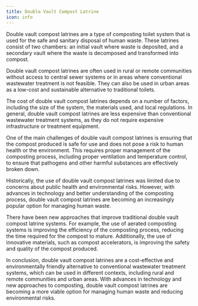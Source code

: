```yaml
---
title: Double Vault Compost Latrine
icon: info
---
```


Double vault compost latrines are a type of composting toilet system that is used for the safe and sanitary disposal of human waste. These latrines consist of two chambers: an initial vault where waste is deposited, and a secondary vault where the waste is decomposed and transformed into compost.

Double vault compost latrines are often used in rural or remote communities without access to central sewer systems or in areas where conventional wastewater treatment is not feasible. They can also be used in urban areas as a low-cost and sustainable alternative to traditional toilets.

The cost of double vault compost latrines depends on a number of factors, including the size of the system, the materials used, and local regulations. In general, double vault compost latrines are less expensive than conventional wastewater treatment systems, as they do not require expensive infrastructure or treatment equipment.

One of the main challenges of double vault compost latrines is ensuring that the compost produced is safe for use and does not pose a risk to human health or the environment. This requires proper management of the composting process, including proper ventilation and temperature control, to ensure that pathogens and other harmful substances are effectively broken down.

Historically, the use of double vault compost latrines was limited due to concerns about public health and environmental risks. However, with advances in technology and better understanding of the composting process, double vault compost latrines are becoming an increasingly popular option for managing human waste.

There have been new approaches that improve traditional double vault compost latrine systems. For example, the use of aerated composting systems is improving the efficiency of the composting process, reducing the time required for the compost to mature. Additionally, the use of innovative materials, such as compost accelerators, is improving the safety and quality of the compost produced.

In conclusion, double vault compost latrines are a cost-effective and environmentally friendly alternative to conventional wastewater treatment systems, which can be used in different contexts, including rural and remote communities and urban areas. With advances in technology and new approaches to composting, double vault compost latrines are becoming a more viable option for managing human waste and reducing environmental risks.